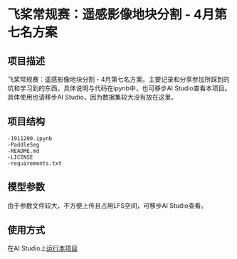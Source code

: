 # 飞桨常规赛：遥感影像地块分割 - 4月第七名方案

## 项目描述

飞桨常规赛：遥感影像地块分割 - 4月第七名方案。主要记录和分享参加所踩到的坑和学习到的东西。具体说明与代码在ipynb中，也可移步AI Studio查看本项目。具体使用也请移步AI Studio，因为数据集较大没有放在这里。

## 项目结构

```
-1911200.ipynb
-PaddleSeg
-README.md
-LICENSE
-requirements.txt
```

## 模型参数

由于参数文件较大，不方便上传且占用LFS空间，可移步AI Studio查看。

## 使用方式

在AI Studio上[运行本项目](https://aistudio.baidu.com/aistudio/projectdetail/1911200)
